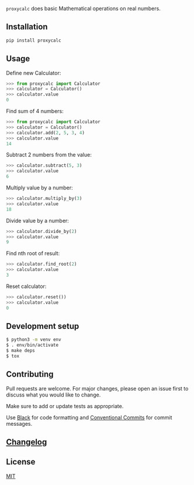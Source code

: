 

`proxycalc` does basic Mathematical operations on real numbers.


## Installation

```sh
pip install proxycalc
```

## Usage

Define new Calculator:

```python
>>> from proxycalc import Calculator
>>> calculator = Calculator()
>>> calculator.value
0
```

Find sum of 4 numbers:

```python
>>> from proxycalc import Calculator
>>> calculator = Calculator()
>>> calculator.add(2, 5, 3, 4)
>>> calculator.value
14
```

Subtract 2 numbers from the value:

```python
>>> calculator.subtract(5, 3)
>>> calculator.value
6
```

Multiply value by a number:

```python
>>> calculator.multiply_by(3)
>>> calculator.value
18
```

Divide value by a number:

```python
>>> calculator.divide_by(2)
>>> calculator.value
9
```

Find nth root of result:

```python
>>> calculator.find_root(2)
>>> calculator.value
3
```

Reset calculator:

```python
>>> calculator.reset())
>>> calculator.value
0
```

## Development setup

```sh
$ python3 -m venv env
$ . env/bin/activate
$ make deps
$ tox
```

## Contributing

Pull requests are welcome. For major changes, please open an issue first to discuss what you would like to change.

Make sure to add or update tests as appropriate.

Use [Black](https://black.readthedocs.io/en/stable/) for code formatting and [Conventional Commits](https://www.conventionalcommits.org/en/v1.0.0-beta.4/) for commit messages.

## [Changelog](CHANGELOG.md)

## License

[MIT](https://choosealicense.com/licenses/mit/)
